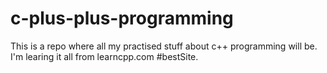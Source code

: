 # c-plus-plus-programming
This is a repo where all my practised stuff about c++ programming will be. I'm learing it all from learncpp.com #bestSite.
